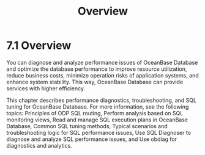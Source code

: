 ﻿---
title: Overview
weight: 2
---

# 7.1 Overview

You can diagnose and analyze performance issues of OceanBase Database and optimize the database performance to improve resource utilization, reduce business costs, minimize operation risks of application systems, and enhance system stability. This way, OceanBase Database can provide services with higher efficiency.

This chapter describes performance diagnostics, troubleshooting, and SQL tuning for OceanBase Database. For more information, see the following topics: Principles of ODP SQL routing, Perform analysis based on SQL monitoring views, Read and manage SQL execution plans in OceanBase Database, Common SQL tuning methods, Typical scenarios and troubleshooting logic for SQL performance issues, Use SQL Diagnoser to diagnose and analyze SQL performance issues, and Use obdiag for diagnostics and analytics.